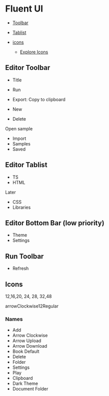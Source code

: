 # Fluent UI

- [Toolbar](https://fluent2.microsoft.design/components/web/react/toolbar/usage)
- [Tablist](https://fluent2.microsoft.design/components/web/react/tablist/usage)

- [icons](https://github.com/microsoft/fluentui-system-icons/tree/master/packages/react-icons)
    - [Explore Icons](https://react.fluentui.dev/?path=/docs/icons-catalog--page)

## Editor Toolbar

- Title
- Run
- Export: Copy to clipboard

- New
- Delete

Open sample

- Import
- Samples
- Saved

## Editor Tablist

- TS
- HTML

Later

- CSS
- Libraries

## Editor Bottom Bar (low priority)

- Theme
- Settings

## Run Toolbar

- Refresh


## Icons

12,16,20, 24, 28, 32,48

arrowClockwise12Regular

### Names

- Add
- Arrow Clockwise
- Arrow Upload
- Arrow Download
- Book Default
- Delete
- Folder
- Settings
- Play
- Clipboard
- Dark Theme
- Document Folder
